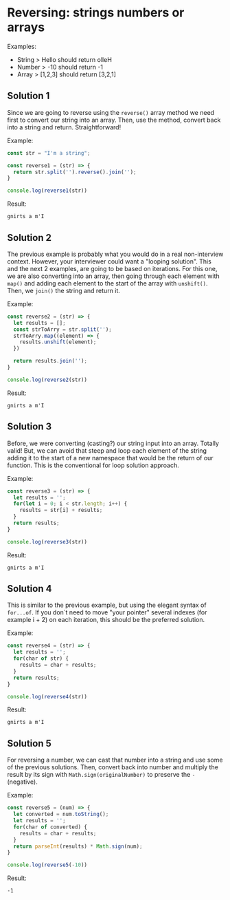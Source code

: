 # Reversing: strings numbers or arrays
Examples:
* String > Hello should return olleH
* Number > -10 should return -1
* Array > [1,2,3] should return [3,2,1]

## Solution 1
Since we are going to reverse using the `reverse()` array method we need first to convert our string into an array.
Then, use the method, convert back into a string and return. Straightforward!

Example:
```javascript
const str = "I'm a string";

const reverse1 = (str) => {
  return str.split('').reverse().join('');
}

console.log(reverse1(str))
```

Result:
```
gnirts a m'I
```

## Solution 2
The previous example is probably what you would do in a real non-interview context.
However, your interviewer could want a "looping solution". This and the next 2 examples, are going to be based on iterations.
For this one, we are also converting into an array, then going through each element with `map()` and adding each element to the start of the array with `unshift()`. Then, we `join()` the string and return it.

Example:
```javascript
const reverse2 = (str) => {
  let results = [];
  const strToArry = str.split('');
  strToArry.map((element) => {
    results.unshift(element);
  })

  return results.join('');
}

console.log(reverse2(str))
```

Result:
```
gnirts a m'I
```

## Solution 3
Before, we were converting (casting?) our string input into an array. Totally valid! But, we can avoid that steep and loop each element of the string adding it to the start of a new namespace that would be the return of our function.
This is the conventional for loop solution approach.

Example:
```javascript
const reverse3 = (str) => {
  let results = '';
  for(let i = 0; i < str.length; i++) {
    results = str[i] + results;
  }
  return results;
}

console.log(reverse3(str))
```

Result:
```
gnirts a m'I
```

## Solution 4
This is similar to the previous example, but using the elegant syntax of `for...of`.
If you don´t need to move "your pointer" several indexes (for example i + 2) on each iteration, this should be the preferred solution.

Example:
```javascript
const reverse4 = (str) => {
  let results = '';
  for(char of str) {
    results = char + results;
  }
  return results;
}

console.log(reverse4(str))
```

Result:
```
gnirts a m'I
```

## Solution 5
For reversing a number, we can cast that number into a string and use some of the previous solutions.
Then, convert back into number and multiply the result by its sign with `Math.sign(originalNumber)` to preserve the `-` (negative).

Example:
```javascript
const reverse5 = (num) => {
  let converted = num.toString();
  let results = '';
  for(char of converted) {
    results = char + results;
  }
  return parseInt(results) * Math.sign(num);
}

console.log(reverse5(-10))
```

Result:
```
-1
```
